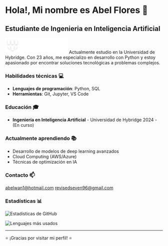 # Hola!, Mi nombre es Abel Flores 👋
## Estudiante de Ingenieria en Inteligencia Artificial

<img src="./logo-hybridge-ligth.png" alt="Logo de Hybridge" width="200">
Actualmente estudio en la Universidad de Hybridge. Con 23 años, me especializo en desarrollo con Python y estoy apasionado por encontrar soluciones tecnológicas a problemas complejos.

### Habilidades técnicas 💻
- **Lenguajes de programación**: Python, SQL
- **Herramientas**: Git, Jupyter, VS Code

### Educación 🎓
- **Ingeniería en Inteligencia Artificial** - Universidad de Hybridge 2024 - (En curso)

### Actualmente aprendiendo 📚
- Desarrollo de modelos de deep learning avanzados
- Cloud Computing (AWS/Azure)
- Técnicas de optimización en IA

### Contacto 📫
abelwan1@hotmail.com
revisedseven96@gmail.com

### Estadísticas 📊

![Estadísticas de GitHub](https://github-readme-stats.vercel.app/api?username=TheRevised&show_icons=true&theme=radical)

![Lenguajes más usados](https://github-readme-stats.vercel.app/api/top-langs/?username=TheRevised&layout=compact&theme=radical)

---

⭐️ ¡Gracias por visitar mi perfil! ⭐️
